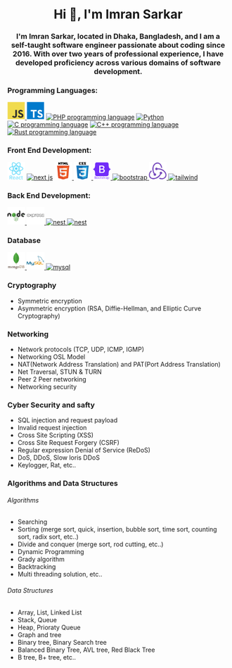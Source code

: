 <h1 align="center">Hi 👋, I'm Imran Sarkar</h1>
<h3 align="center">I'm Imran Sarkar, located in Dhaka, Bangladesh, and I am a self-taught software engineer passionate about coding since 2016. With over two years of professional experience, I have developed proficiency across various domains of software development.</h3>

<h3 align="left">Programming Languages:</h3>
<p align="left"> 
  <a href="https://developer.mozilla.org/en-US/docs/Web/JavaScript" target="_blank"> <img src="https://raw.githubusercontent.com/devicons/devicon/master/icons/javascript/javascript-original.svg" alt="javascript" height="40"/> </a>
  <a href="https://www.typescriptlang.org/" target="_blank"> <img src="https://raw.githubusercontent.com/devicons/devicon/master/icons/typescript/typescript-original.svg" alt="typescript"  height="40"/></a>
  <a href="https://www.php.net/" target="_blank"> <img src="https://upload.wikimedia.org/wikipedia/commons/thumb/2/27/PHP-logo.svg/242px-PHP-logo.svg.png" alt="PHP programming language"  height="40"/></a>
  <a href="https://www.python.org/" target="_blank"> <img src="https://upload.wikimedia.org/wikipedia/commons/thumb/c/c3/Python-logo-notext.svg/242px-Python-logo-notext.svg.png" alt="Python"  height="40"/></a>
  <a href="https://www.cprogramming.com/" target="_blank"> <img src="https://upload.wikimedia.org/wikipedia/commons/thumb/3/35/The_C_Programming_Language_logo.svg/200px-The_C_Programming_Language_logo.svg.png" alt="C programming language" height="40"/></a>
  <a href="https://www.cprogramming.com/" target="_blank"> <img src="https://upload.wikimedia.org/wikipedia/commons/thumb/1/18/ISO_C%2B%2B_Logo.svg/240px-ISO_C%2B%2B_Logo.svg.png" alt="C++ programming language"  height="40"/></a>
  <a href="https://www.rust-lang.org/" target="_blank"> <img src="https://icons.veryicon.com/png/o/business/vscode-program-item-icon/rust-1.png" alt="Rust programming language"  height="40"/></a>
</p>

<h3 align="left">Front End Development:</h3>
<p align="left"> 
  <a href="https://reactjs.org/" target="_blank"><img src="https://raw.githubusercontent.com/devicons/devicon/master/icons/react/react-original-wordmark.svg" alt="react" width="40" height="40"/></a>
  <a href="https://nextjs.org/" target="_blank"><img src="https://camo.githubusercontent.com/9771a2d4a7366d3c6d4793e17104eba9e88f0aec82f7165bfe6871455c26cb2c/68747470733a2f2f6173736574732e76657263656c2e636f6d2f696d6167652f75706c6f61642f76313636323133303535392f6e6578746a732f49636f6e5f6461726b5f6261636b67726f756e642e706e67" alt="next js" width="40" height="40"/></a>
  <a href="https://www.w3.org/html/" target="_blank"> <img src="https://raw.githubusercontent.com/devicons/devicon/master/icons/html5/html5-original-wordmark.svg" alt="html5" width="40" height="40"/> </a>
  <a href="https://www.w3schools.com/css/" target="_blank"> <img src="https://raw.githubusercontent.com/devicons/devicon/master/icons/css3/css3-original-wordmark.svg" alt="css3" width="40" height="40"/> </a>
  <a href="https://getbootstrap.com" target="_blank"> <img src="https://raw.githubusercontent.com/devicons/devicon/master/icons/bootstrap/bootstrap-plain-wordmark.svg" alt="bootstrap" width="40" height="40"/> </a>
  <a href="https://mui.com/" target="_blank">
    <img src="https://avatars.githubusercontent.com/u/33663932?s=200&v=4" alt="bootstrap" width="40" height="40"/>
  </a>  
  <a href="https://redux.js.org" target="_blank"> <img src="https://raw.githubusercontent.com/devicons/devicon/master/icons/redux/redux-original.svg" alt="redux" width="40" height="40"/> </a>
  <a href="https://tailwindcss.com/" target="_blank"> <img src="https://www.vectorlogo.zone/logos/tailwindcss/tailwindcss-icon.svg" alt="tailwind" width="40" height="40"/> </a>
</p>

<h3 align="left">Back End Development:</h3>
<p align="left">
  <a href="https://nodejs.org" target="_blank"> <img src="https://raw.githubusercontent.com/devicons/devicon/master/icons/nodejs/nodejs-original-wordmark.svg" alt="nodejs" width="40" height="40"/> </a>
  <a href="https://expressjs.com" target="_blank"> <img src="https://raw.githubusercontent.com/devicons/devicon/master/icons/express/express-original-wordmark.svg" alt="express" width="40" height="40"/> </a>
  <a href="https://nestjs.com/" target="_blank"> <img src="https://nestjs.com/logo-small-gradient.76616405.svg" alt="nest" width="40" height="40"/> </a>
  <a href="https://laravel.com/" target="_blank"> <img src="https://laravel.com/img/logomark.min.svg" alt="nest" width="40" height="40"/> </a>
</p>

<h3 align="left">Database</h3>
<p align="left"> 
  <a href="https://www.mongodb.com/" target="_blank"> <img src="https://raw.githubusercontent.com/devicons/devicon/master/icons/mongodb/mongodb-original-wordmark.svg" alt="mongodb" width="40" height="40"/> </a> 
  <a href="https://www.mysql.com/" target="_blank"> <img src="https://raw.githubusercontent.com/devicons/devicon/master/icons/mysql/mysql-original-wordmark.svg" alt="mysql" width="40" height="40"/> </a> 
  <a href="https://redis.io/" target="_blank"> <img src="https://upload.wikimedia.org/wikipedia/en/thumb/6/6b/Redis_Logo.svg/440px-Redis_Logo.svg.png" alt="mysql" height="40"/> </a> 
</p>

<h3 align="left">Cryptography</h3>
<p align="left">
  <ul>
    <li>Symmetric  encryption</li>
    <li>Asymmetric encryption (RSA, Diffie-Hellman, and Elliptic Curve Cryptography)</li>
  </ul>
</p>

<h3 align="left">Networking</h3>
<p align="left">
  <ul>
    <li>Network protocols (TCP, UDP, ICMP, IGMP)</li>
    <li>Networking OSL Model</li>
    <li>NAT(Network Address Translation) and PAT(Port Address Translation)</li>
    <li>Net Traversal, STUN & TURN</li>
    <li>Peer 2 Peer networking</li>
    <li>Networking security</li>
  </ul>
</p>

<h3 align="left">Cyber Security and safty</h3>
<p align="left">
  <ul> 
    <li>SQL injection and request payload</li>
    <li>Invalid request injection</li>
    <li>Cross Site Scripting (XSS)</li>
    <li>Cross Site Request Forgery (CSRF)</li>
    <li>Regular expression Denial of Service (ReDoS)</li>
    <li>DoS, DDoS, Slow loris DDoS</li>
    <li>Keylogger, Rat, etc..</li>
  </ul>
</p>

<h3 align="left">Algorithms and Data Structures</h3>
<h6>Algorithms</h6>
<ul>
  <li>Searching</li>
  <li>Sorting (merge sort, quick, insertion, bubble sort, time sort, counting sort, radix sort, etc..)</li>
  <li>Divide and conquer (merge sort, rod cutting, etc..)</li>
  <li>Dynamic Programming</li>
  <li>Grady algorithm</li>
  <li>Backtracking</li>
  <li>Multi threading solution, etc..</li>
</ul>

<h6>Data Structures</h6>
<ul>
  <li>Array, List, Linked List</li>
  <li>Stack, Queue</li>
  <li>Heap, Prioraty Queue</li>
  <li>Graph and tree</li>
  <li>Binary tree, Binary Search tree</li>
  <li>Balanced Binary Tree, AVL tree, Red Black Tree</li>
  <li>B tree, B+ tree, etc..</li>
</ul>


